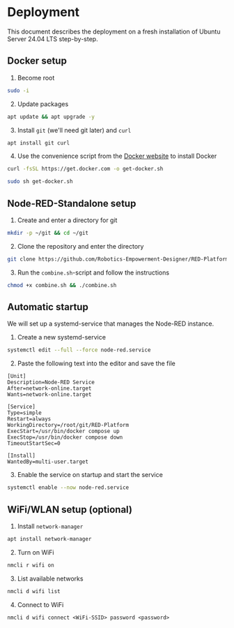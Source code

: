 # Deployment

This document describes the deployment on a fresh installation of Ubuntu Server 24.04 LTS step-by-step.

## Docker setup

1. Become root
```bash
sudo -i
```

2. Update packages
```bash
apt update && apt upgrade -y
```

3. Install `git` (we'll need git later) and `curl`
```bash
apt install git curl
```

4. Use the convenience script from the [Docker website](https://docs.docker.com/engine/install/ubuntu/#install-using-the-convenience-script) to install Docker
```bash
curl -fsSL https://get.docker.com -o get-docker.sh
```
```bash
sudo sh get-docker.sh
```

## Node-RED-Standalone setup

1. Create and enter a directory for git
```bash
mkdir -p ~/git && cd ~/git
```

2. Clone the repository and enter the directory
```bash
git clone https://github.com/Robotics-Empowerment-Designer/RED-Platform.git && cd RED-Platform
```
<!-- Alternative repo URL: https://gitlab-fi.ostfalia.de/hcr-lab/visual-programming/node-red-standalone.git -->

3. Run the `combine.sh`-script and follow the instructions
```bash
chmod +x combine.sh && ./combine.sh
```

## Automatic startup

We will set up a systemd-service that manages the Node-RED instance.

1. Create a new systemd-service
```bash
systemctl edit --full --force node-red.service
```

2. Paste the following text into the editor and save the file
```
[Unit]
Description=Node-RED Service
After=network-online.target
Wants=network-online.target

[Service]
Type=simple
Restart=always
WorkingDirectory=/root/git/RED-Platform
ExecStart=/usr/bin/docker compose up
ExecStop=/usr/bin/docker compose down
TimeoutStartSec=0

[Install]
WantedBy=multi-user.target
```

3. Enable the service on startup and start the service
```bash
systemctl enable --now node-red.service
```

## WiFi/WLAN setup (optional)

1. Install `network-manager`
```bash
apt install network-manager
```

2. Turn on WiFi
```bash
nmcli r wifi on
```

3. List available networks
```bash
nmcli d wifi list
```

4. Connect to WiFi
```
nmcli d wifi connect <WiFi-SSID> password <password>
```
